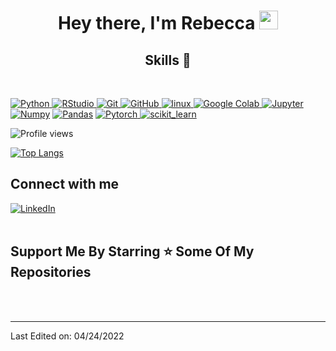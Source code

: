 <h1 align="center">Hey there, I'm Rebecca <img src="https://raw.githubusercontent.com/MartinHeinz/MartinHeinz/master/wave.gif" width="30px"></h1>

<h2 align='center'>Skills 🧰</h2>
<br>
<p align="left">
<a href="https://www.python.org" target="_blank"> <img src="https://img.shields.io/badge/Python-FFD43B?style=for-the-badge&logo=python&logoColor=darkgreen" alt="Python"/> </a>
<a href="https://www.rstudio.org" target="_blank"> <img src="https://img.shields.io/badge/RStudio-75AADB?style=for-the-badge&logo=RStudio&logoColor=white" alt="RStudio"/> </a>
<a href="https://git-scm.com/" target="_blank"> <img src="https://img.shields.io/badge/GIT-E44C30?style=for-the-badge&logo=git&logoColor=white" alt="Git"/> </a>
<a href="https://github.com/" target="_blank"> <img src="https://img.shields.io/badge/GitHub-100000?style=for-the-badge&logo=github&logoColor=white" alt="GitHub"/>
<a href="https://www.linux.org/" target="_blank"> <img src="https://img.shields.io/badge/Linux-FCC624?style=for-the-badge&logo=linux&logoColor=black" alt="linux"/> </a>
<a href="https://colab.research.google.com/notebooks/" target="_blank"> <img src="https://img.shields.io/badge/Colab-F9AB00?style=for-the-badge&logo=googlecolab&color=525252" alt="Google Colab"/> </a>
<a href="https://jupyter.org/" target="_blank"> <img src="https://img.shields.io/badge/Jupyter-F37626.svg?&style=for-the-badge&logo=Jupyter&logoColor=white" alt="Jupyter"/> </a>
<a href="https://numpy.org/" target="_blank"> <img src="https://img.shields.io/badge/Numpy-777BB4?style=for-the-badge&logo=numpy&logoColor=white" alt="Numpy"/></a>
<a href="https://pandas.pydata.org/" target="_blank"> <img src="https://img.shields.io/badge/Pandas-2C2D72?style=for-the-badge&logo=pandas&logoColor=white" alt="Pandas"/></a>
<a href="https://pytorch.org/" target="_blank"> <img src="https://img.shields.io/badge/PyTorch-EE4C2C?style=for-the-badge&logo=PyTorch&logoColor=white" alt="Pytorch"/> </a>
<a href="https://scikit-learn.org/" target="_blank"> <img src="https://img.shields.io/badge/scikit_learn-F7931E?style=for-the-badge&logo=scikit-learn&logoColor=white" alt="scikit_learn"/> </a>


 
  
![Profile views](https://gpvc.arturio.dev/rebecca-weiss)

[![Top Langs](https://github-readme-stats.vercel.app/api/top-langs/?username=rebecca-weiss&theme=chartreuse-dark)](https://github.com/anuraghazra/github-readme-stats)

</p>  


 <div>
<h2 align='left'>Connect with me</h2>
  
[<img align="top" alt="LinkedIn" src="https://img.shields.io/badge/LinkedIn-0077B5?style=for-the-badge&logo=linkedin&logoColor=white" />](http://www.linkedin.com/in/rebeccajweiss33)
<br><br>

  
<h2 align='left'>Support Me By Starring ⭐ Some Of My Repositories</h2>
<br>
<br>
  
  
-----
Last Edited on: 04/24/2022
